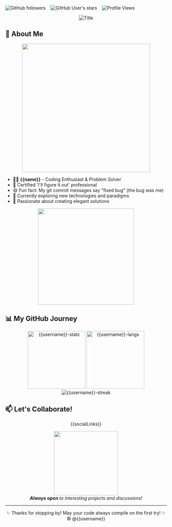 <img alt="GitHub followers" src="https://img.shields.io/github/followers/{{username}}?style=social&label=Follow%20%40{{username}}"> &nbsp;&nbsp;
<img alt="GitHub User's stars" src="https://img.shields.io/github/stars/{{username}}?style=social&label=Stars"> &nbsp;&nbsp;
<img alt="Profile Views" src="https://komarev.com/ghpvc/?username={{username}}&style=flat&color=blueviolet">

<div align="center">
  <img src="https://readme-typing-svg.herokuapp.com?font=Architects+Daughter&color=%2338C2FF&size=50&center=true&vCenter=true&height=60&width=600&lines= Welcome to My GitHub" alt="Title"></img>
</div>

## 🌟 About Me

<div align="center">
  <img src="https://media.giphy.com/media/ZVik7pBtu9dNS/giphy.gif" width="400"/>
</div>

- 👨‍💻 **{{name}}** - Coding Enthusiast & Problem Solver
- 🎯 Certified 'I'll figure it out' professional
- 😄 Fun fact: My git commit messages say "fixed bug" (the bug was me)
- 🌱 Currently exploring new technologies and paradigms
- 🎨 Passionate about creating elegant solutions

<div align="center">
  <img src="https://media.giphy.com/media/L1R1tvI9svkIWwpVYr/giphy.gif" width="300"/>
</div>

## 📊 My GitHub Journey

<div align="center">
  <img height="180em" src="https://github-readme-stats.vercel.app/api?username={{username}}&show_icons=true&theme=dracula&include_all_commits=true" alt="{{username}}-stats"/>
  <img height="180em" src="https://github-readme-stats.vercel.app/api/top-langs/?username={{username}}&layout=compact&theme=dracula" alt="{{username}}-langs"/>
</div>

<div align="center">
  <img src="https://github-readme-streak-stats.herokuapp.com/?user={{username}}&theme=dracula" alt="{{username}}-streak"/>
</div>

## 📫 Let's Collaborate!

<p align="center">
  {{socialLinks}}
</p>

<div align="center">
  <img src="https://media.giphy.com/media/jpVnC65DmYeyRL4LHS/giphy.gif" width="200"/>
  <br/>
  <em><b>Always open</b> to interesting projects and discussions!</em>
</div>

---

<div align="center">
  ✨ Thanks for stopping by! May your code always compile on the first try! ✨<br/>
  &copy;  @{{username}}
</div>

